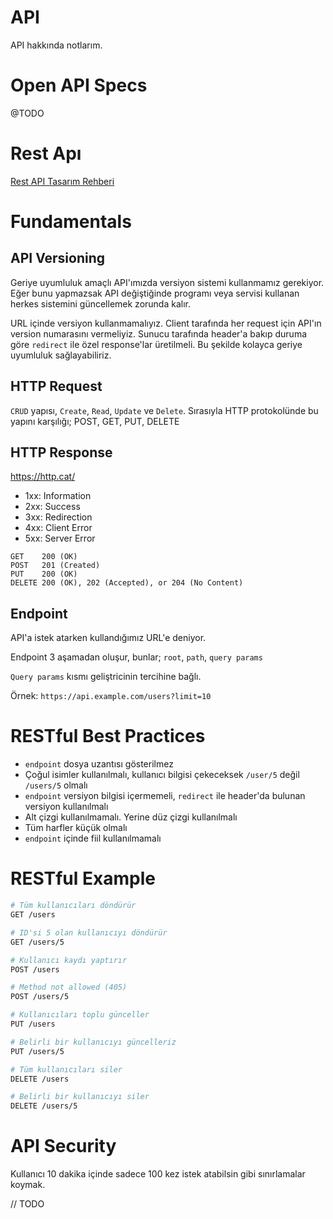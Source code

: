 # API

API hakkında notlarım.

# Open API Specs

@TODO

# Rest Apı

[Rest API Tasarım Rehberi](https://medium.com/kodgemisi/rest-api-tasarim-rehberi-2f004a87426d)

# Fundamentals

## API Versioning

Geriye uyumluluk amaçlı API'ımızda versiyon sistemi kullanmamız gerekiyor. Eğer bunu yapmazsak API değiştiğinde programı veya servisi kullanan herkes sistemini güncellemek zorunda kalır.

URL içinde versiyon kullanmamalıyız. Client tarafında her request için API'ın version numarasını vermeliyiz. Sunucu tarafında header'a bakıp duruma göre `redirect` ile özel response'lar üretilmeli. Bu şekilde kolayca geriye uyumluluk sağlayabiliriz.

## HTTP Request

`CRUD` yapısı, `Create`, `Read`, `Update` ve `Delete`. Sırasıyla HTTP protokolünde bu yapını karşılığı; POST, GET, PUT, DELETE

## HTTP Response

https://http.cat/

- 1xx: Information
- 2xx: Success
- 3xx: Redirection
- 4xx: Client Error
- 5xx: Server Error

```
GET    200 (OK)
POST   201 (Created)
PUT    200 (OK)
DELETE 200 (OK), 202 (Accepted), or 204 (No Content)
```

## Endpoint

API'a istek atarken kullandığımız URL'e deniyor.

Endpoint 3 aşamadan oluşur, bunlar; `root`, `path`, `query params`

`Query params` kısmı geliştricinin tercihine bağlı.

Örnek: `https://api.example.com/users?limit=10`

# RESTful Best Practices

- `endpoint` dosya uzantısı gösterilmez
- Çoğul isimler kullanılmalı, kullanıcı bilgisi çekeceksek `/user/5` değil `/users/5` olmalı
- `endpoint` versiyon bilgisi içermemeli, `redirect` ile header'da bulunan versiyon kullanılmalı
- Alt çizgi kullanılmamalı. Yerine düz çizgi kullanılmalı
- Tüm harfler küçük olmalı
- `endpoint` içinde fiil kullanılmamalı

# RESTful Example

```bash
# Tüm kullanıcıları döndürür
GET /users

# ID'si 5 olan kullanıcıyı döndürür
GET /users/5

# Kullanıcı kaydı yaptırır
POST /users

# Method not allowed (405)
POST /users/5

# Kullanıcıları toplu günceller
PUT /users

# Belirli bir kullanıcıyı güncelleriz
PUT /users/5

# Tüm kullanıcıları siler
DELETE /users

# Belirli bir kullanıcıyı siler
DELETE /users/5
```

# API Security

Kullanıcı 10 dakika içinde sadece 100 kez istek atabilsin gibi sınırlamalar koymak.

// TODO
